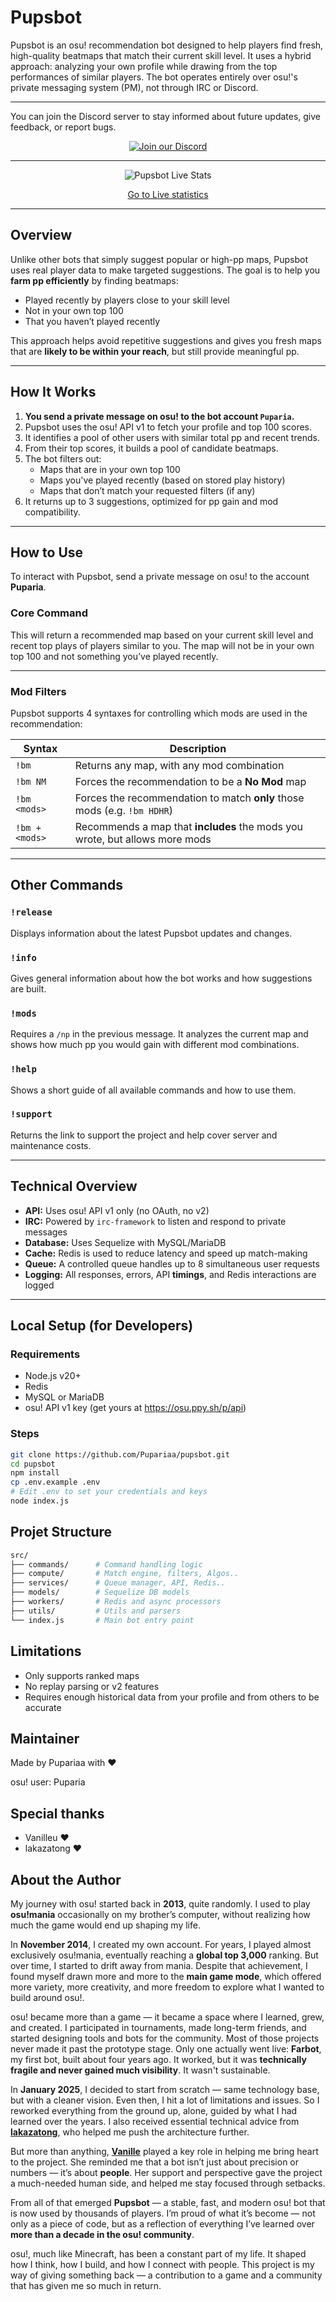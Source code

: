 # Pupsbot

Pupsbot is an osu! recommendation bot designed to help players find fresh, high-quality beatmaps that match their current skill level. It uses a hybrid approach: analyzing your own profile while drawing from the top performances of similar players. The bot operates entirely over osu!'s private messaging system (PM), not through IRC or Discord.

---
You can join the Discord server to stay informed about future updates, give feedback, or report bugs.

<p align="center">
  <a href="https://discord.gg/QzZGf7jz6f">
    <img src="https://techalchemy.fr/bannerdiscord.png" alt="Join our Discord">
  </a>
</p>

---
<p align="center">
  <img src="https://techalchemy.fr/pupsbot/pngStats/status.php" alt="Pupsbot Live Stats">
</p>
<p align="center">
<a href="https://techalchemy.fr/pupsbot/pngStats/stats.html">Go to Live statistics</a>
</p>




---

## Overview

Unlike other bots that simply suggest popular or high-pp maps, Pupsbot uses real player data to make targeted suggestions. The goal is to help you **farm pp efficiently** by finding beatmaps:

- Played recently by players close to your skill level
- Not in your own top 100
- That you haven’t played recently

This approach helps avoid repetitive suggestions and gives you fresh maps that are **likely to be within your reach**, but still provide meaningful pp.

---

## How It Works

1. **You send a private message on osu! to the bot account `Puparia`.**
2. Pupsbot uses the osu! API v1 to fetch your profile and top 100 scores.
3. It identifies a pool of other users with similar total pp and recent trends.
4. From their top scores, it builds a pool of candidate beatmaps.
5. The bot filters out:
   - Maps that are in your own top 100
   - Maps you've played recently (based on stored play history)
   - Maps that don’t match your requested filters (if any)
6. It returns up to 3 suggestions, optimized for pp gain and mod compatibility.

---

## How to Use

To interact with Pupsbot, send a private message on osu! to the account **Puparia**.

### Core Command

This will return a recommended map based on your current skill level and recent top plays of players similar to you. The map will not be in your own top 100 and not something you’ve played recently.

---

### Mod Filters

Pupsbot supports 4 syntaxes for controlling which mods are used in the recommendation:

<div align="center">

| Syntax            | Description                                                                 |
|-------------------|-----------------------------------------------------------------------------|
| `!bm`             | Returns any map, with any mod combination                                    |
| `!bm NM`          | Forces the recommendation to be a **No Mod** map                            |
| `!bm <mods>`      | Forces the recommendation to match **only** those mods (e.g. `!bm HDHR`)    |
| `!bm + <mods>`    | Recommends a map that **includes** the mods you wrote, but allows more mods |

</div>

---

## Other Commands

### `!release`

Displays information about the latest Pupsbot updates and changes.

### `!info`

Gives general information about how the bot works and how suggestions are built.

### `!mods`  

Requires a `/np` in the previous message. It analyzes the current map and shows how much pp you would gain with different mod combinations.

### `!help`

Shows a short guide of all available commands and how to use them.

### `!support`

Returns the link to support the project and help cover server and maintenance costs.

---

## Technical Overview

- **API:** Uses osu! API v1 only (no OAuth, no v2)
- **IRC:** Powered by `irc-framework` to listen and respond to private messages
- **Database:** Uses Sequelize with MySQL/MariaDB
- **Cache:** Redis is used to reduce latency and speed up match-making
- **Queue:** A controlled queue handles up to 8 simultaneous user requests
- **Logging:** All responses, errors, API **timings**, and Redis interactions are logged

---

## Local Setup (for Developers)

### Requirements

- Node.js v20+
- Redis
- MySQL or MariaDB
- osu! API v1 key (get yours at https://osu.ppy.sh/p/api)

### Steps

```bash
git clone https://github.com/Pupariaa/pupsbot.git
cd pupsbot
npm install
cp .env.example .env
# Edit .env to set your credentials and keys
node index.js
```

## Projet Structure

```bash
src/
├── commands/      # Command handling logic
├── compute/       # Match engine, filters, Algos..
├── services/      # Queue manager, API, Redis..
├── models/        # Sequelize DB models
├── workers/       # Redis and async processors
├── utils/         # Utils and parsers
└── index.js       # Main bot entry point
```

## Limitations

- Only supports ranked maps
- No replay parsing or v2 features
- Requires enough historical data from your profile and from others to be accurate

## Maintainer

Made by Pupariaa with ♥

osu! user: Puparia

## Special thanks

- Vanilleu ♥
- lakazatong ♥

## About the Author

My journey with osu! started back in **2013**, quite randomly. I used to play **osu!mania** occasionally on my brother’s computer, without realizing how much the game would end up shaping my life.

In **November 2014**, I created my own account. For years, I played almost exclusively osu!mania, eventually reaching a **global top 3,000** ranking. But over time, I started to drift away from mania. Despite that achievement, I found myself drawn more and more to the **main game mode**, which offered more variety, more creativity, and more freedom to explore what I wanted to build around osu!.

osu! became more than a game — it became a space where I learned, grew, and created. I participated in tournaments, made long-term friends, and started designing tools and bots for the community. Most of those projects never made it past the prototype stage. Only one actually went live: **Farbot**, my first bot, built about four years ago. It worked, but it was **technically fragile and never gained much visibility**. It wasn't sustainable.

In **January 2025**, I decided to start from scratch — same technology base, but with a cleaner vision. Even then, I hit a lot of limitations and issues. So I reworked everything from the ground up, alone, guided by what I had learned over the years. I also received essential technical advice from **[lakazatong](https://github.com/lakazatong)**, who helped me push the architecture further.

But more than anything, **[Vanille](https://osu.ppy.sh/users/31114903)** played a key role in helping me bring heart to the project. She reminded me that a bot isn’t just about precision or numbers — it’s about **people**. Her support and perspective gave the project a much-needed human side, and helped me stay focused through setbacks.

From all of that emerged **Pupsbot** — a stable, fast, and modern osu! bot that is now used by thousands of players. I’m proud of what it’s become — not only as a piece of code, but as a reflection of everything I’ve learned over **more than a decade in the osu! community**.

osu!, much like Minecraft, has been a constant part of my life. It shaped how I think, how I build, and how I connect with people. This project is my way of giving something back — a contribution to a game and a community that has given me so much in return.


